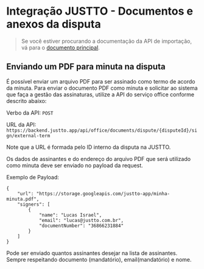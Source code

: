 # Integração JUSTTO - Documentos e anexos da disputa

> Se você estiver procurando a documentação da API de importação, vá para o [documento principal](../readme.md).

## Enviando um PDF para minuta na disputa

É possível enviar um arquivo PDF para ser assinado como termo de acordo da minuta.
Para enviar o documento PDF como minuta e solicitar ao sistema que faça a gestão das assinaturas, utilize a API do serviço office conforme descrito abaixo:

Verbo da API: `POST`

URL da API: `https://backend.justto.app/api/office/documents/dispute/{disputeId}/sign/external-term`

Note que a URL é formada pelo ID interno da disputa na JUSTTO.

Os dados de assinantes e do endereço do arquivo PDF que será utilizado como minuta deve ser enviado no payload da request.

Exemplo de Payload:

```
{
	"url": "https://storage.googleapis.com/justto-app/minha-minuta.pdf",
	"signers": [
		{
			"name": "Lucas Israel",
			"email": "lucas@justto.com.br",
			"documentNumber": "36866231884"
		}
	]
}
```

Pode ser enviado quantos assinantes desejar na lista de assinantes. Sempre respeitando documento (mandatório), email(mandatório) e nome.
